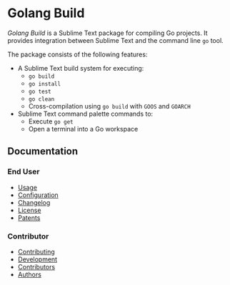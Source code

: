 # Golang Build

*Golang Build* is a Sublime Text package for compiling Go projects. It provides
integration between Sublime Text and the command line `go` tool.

The package consists of the following features:

 - A Sublime Text build system for executing:
   - `go build`
   - `go install`
   - `go test`
   - `go clean`
   - Cross-compilation using `go build` with `GOOS` and `GOARCH`
 - Sublime Text command palette commands to:
   - Execute `go get`
   - Open a terminal into a Go workspace

## Documentation

### End User

 - [Usage](usage.md)
 - [Configuration](configuration.md)
 - [Changelog](../changelog.md)
 - [License](../LICENSE)
 - [Patents](../PATENTS)

### Contributor

 - [Contributing](../CONTRIBUTING.md)
 - [Development](development.md)
 - [Contributors](../CONTRIBUTORS)
 - [Authors](../AUTHORS)
